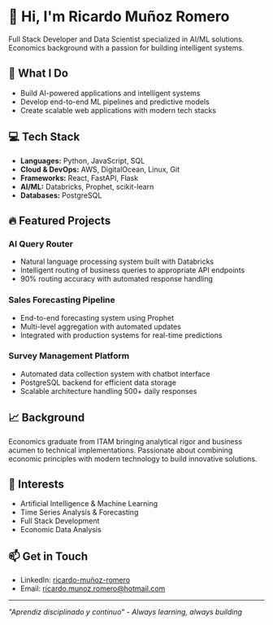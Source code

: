 # 👋 Hi, I'm Ricardo Muñoz Romero

Full Stack Developer and Data Scientist specialized in AI/ML solutions. Economics background with a passion for building intelligent systems.

## 🚀 What I Do

- Build AI-powered applications and intelligent systems
- Develop end-to-end ML pipelines and predictive models
- Create scalable web applications with modern tech stacks

## 💻 Tech Stack

- **Languages:** Python, JavaScript, SQL
- **Cloud & DevOps:** AWS, DigitalOcean, Linux, Git
- **Frameworks:** React, FastAPI, Flask
- **AI/ML:** Databricks, Prophet, scikit-learn
- **Databases:** PostgreSQL

## 🔥 Featured Projects

### AI Query Router
- Natural language processing system built with Databricks
- Intelligent routing of business queries to appropriate API endpoints
- 90% routing accuracy with automated response handling

### Sales Forecasting Pipeline
- End-to-end forecasting system using Prophet
- Multi-level aggregation with automated updates
- Integrated with production systems for real-time predictions

### Survey Management Platform
- Automated data collection system with chatbot interface
- PostgreSQL backend for efficient data storage
- Scalable architecture handling 500+ daily responses

## 📈 Background

Economics graduate from ITAM bringing analytical rigor and business acumen to technical implementations. Passionate about combining economic principles with modern technology to build innovative solutions.

## 🌟 Interests

- Artificial Intelligence & Machine Learning
- Time Series Analysis & Forecasting
- Full Stack Development
- Economic Data Analysis

## 📫 Get in Touch

- LinkedIn: [ricardo-muñoz-romero](https://www.linkedin.com/in/ricardo-mu%C3%B1oz-romero-5911761b1/)
- Email: ricardo.munoz.romero@hotmail.com

---
*"Aprendiz disciplinado y continuo" - Always learning, always building*
